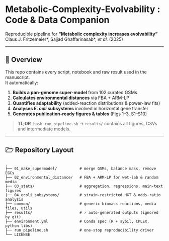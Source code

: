 

# Metabolic-Complexity-Evolvability&nbsp;: Code & Data Companion  
Reproducible pipeline for **“Metabolic complexity increases evolvability”**  
Claus J. Fritzemeier\*, Sajjad Ghaffarinasab\*, *et al.* (2025)

---

## 📑 Overview
This repo contains every script, notebook and raw result used in the manuscript.  
It automatically:

1. **Builds a pan-genome super-model** from 102 curated GSMs  
2. **Calculates environmental distances** via FBA + ARM-LP  
3. **Quantifies adaptability** (added-reaction distributions & power-law fits)  
4. **Analyses *E. coli* subsystems** involved in horizontal gene transfer  
5. **Generates publication-ready figures & tables** (Figs 1–3, S1–S10)

> **TL;DR** &nbsp;`bash run_pipeline.sh` → `results/` contains all figures, CSVs and intermediate models.

---

## 🗁 Repository Layout

```text
.
├── 01_make_supermodel/          # merge GSMs, balance mass, remove EGCs
├── 02_environmental_distance/   # FBA + ARM-LP for wet-lab & random media
├── 03_stats/                    # aggregation, regressions, main-text figures
├── 04_ecoli_subsystems/         # strain-restricted HGT & odds-ratio analysis
├── common/                      # generic biomass reactions, media files, utils
├── results/                     # ✓ auto-generated outputs (ignored by git)
├── environment.yml              # Conda spec (R + sybil, CPLEX, python libs)
├── run_pipeline.sh              # one-stop reproducibility driver
└── LICENSE
